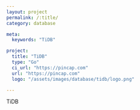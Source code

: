 ```yaml
---
layout: project
permalink: /:title/
category: database

meta:
  keywords: "TiDB"

project:
  title: "TiDB"
  type: "Go"
  ci_url: "https://pincap.com"
  url: "https://pincap.com"
  logo: "/assets/images/database/tidb/logo.png"

---
```

<p>TiDB</p>